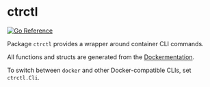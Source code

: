 # ctrctl

[![Go Reference](https://pkg.go.dev/badge/github.com/lesiw/ctrctl.svg)](https://pkg.go.dev/github.com/lesiw/ctrctl)

Package `ctrctl` provides a wrapper around container CLI commands.

All functions and structs are generated from the
[Dockermentation](https://github.com/docker/docs).

To switch between `docker` and other Docker-compatible CLIs, set `ctrctl.Cli`.
